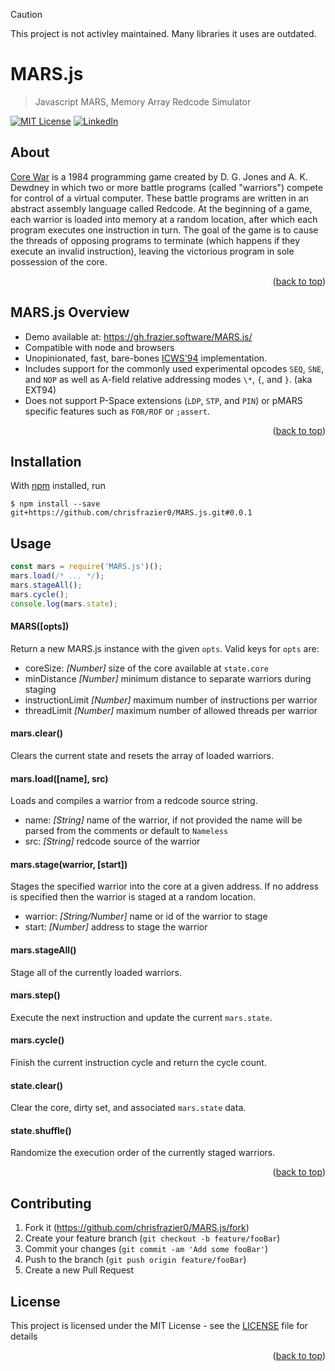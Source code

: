 <a name="readme-top"></a>

> [!CAUTION]
> This project is not activley maintained. Many libraries it uses are outdated.

# MARS.js

> Javascript MARS, Memory Array Redcode Simulator

[![MIT License][license-shield]][license-url]
[![LinkedIn][linkedin-shield]][linkedin-url]

## About

[Core War][1] is a 1984 programming game created by D. G. Jones and A. K.
Dewdney in which two or more battle programs (called "warriors") compete for
control of a virtual computer. These battle programs are written in an abstract
assembly language called Redcode. At the beginning of a game, each warrior is
loaded into memory at a random location, after which each program executes one
instruction in turn. The goal of the game is to cause the threads of opposing
programs to terminate (which happens if they execute an invalid instruction),
leaving the victorious program in sole possession of the core.

<p align="right">(<a href="#readme-top">back to top</a>)</p>

## MARS.js Overview

- Demo available at: <https://gh.frazier.software/MARS.js/>
- Compatible with node and browsers
- Unopinionated, fast, bare-bones [ICWS'94][2] implementation.
- Includes support for the commonly used experimental opcodes `SEQ`, `SNE`, and
  `NOP` as well as A-field relative addressing modes `\*`, `{`, and `}`. (aka EXT94)
- Does not support P-Space extensions (`LDP`, `STP`, and `PIN`) or pMARS specific
  features such as `FOR/ROF` or `;assert`.

<p align="right">(<a href="#readme-top">back to top</a>)</p>

## Installation

With [npm][3] installed, run

```shell
$ npm install --save git+https://github.com/chrisfrazier0/MARS.js.git#0.0.1
```

## Usage

```js
const mars = require('MARS.js')();
mars.load(/* ... */);
mars.stageAll();
mars.cycle();
console.log(mars.state);
```

#### MARS([opts])

Return a new MARS.js instance with the given `opts`. Valid keys for `opts` are:

- coreSize: _[Number]_ size of the core available at `state.core`
- minDistance _[Number]_ minimum distance to separate warriors during staging
- instructionLimit _[Number]_ maximum number of instructions per warrior
- threadLimit _[Number]_ maximum number of allowed threads per warrior

#### mars.clear()

Clears the current state and resets the array of loaded warriors.

#### mars.load([name], src)

Loads and compiles a warrior from a redcode source string.

- name: _[String]_ name of the warrior, if not provided the name will be parsed
  from the comments or default to `Nameless`
- src: _[String]_ redcode source of the warrior

#### mars.stage(warrior, [start])

Stages the specified warrior into the core at a given address. If no address is
specified then the warrior is staged at a random location.

- warrior: _[String/Number]_ name or id of the warrior to stage
- start: _[Number]_ address to stage the warrior

#### mars.stageAll()

Stage all of the currently loaded warriors.

#### mars.step()

Execute the next instruction and update the current `mars.state`.

#### mars.cycle()

Finish the current instruction cycle and return the cycle count.

#### state.clear()

Clear the core, dirty set, and associated `mars.state` data.

#### state.shuffle()

Randomize the execution order of the currently staged warriors.

<p align="right">(<a href="#readme-top">back to top</a>)</p>

## Contributing

1. Fork it (<https://github.com/chrisfrazier0/MARS.js/fork>)
2. Create your feature branch (`git checkout -b feature/fooBar`)
3. Commit your changes (`git commit -am 'Add some fooBar'`)
4. Push to the branch (`git push origin feature/fooBar`)
5. Create a new Pull Request

## License

This project is licensed under the MIT License - see the [LICENSE](LICENSE) file for details

<p align="right">(<a href="#readme-top">back to top</a>)</p>

[1]: https://en.wikipedia.org/wiki/Core_War
[2]: http://corewar.co.uk/standards/icws94.htm
[3]: https://npmjs.org/
[license-shield]: https://img.shields.io/github/license/chrisfrazier0/MARS.js.svg?style=for-the-badge
[license-url]: https://github.com/chrisfrazier0/MARS.js/blob/master/LICENSE.txt
[linkedin-shield]: https://img.shields.io/badge/-LinkedIn-black.svg?style=for-the-badge&logo=linkedin&colorB=555
[linkedin-url]: https://linkedin.com/in/chrisfrazier0
